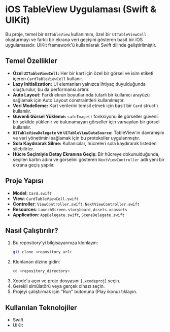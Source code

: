 # iOS TableView Uygulaması (Swift & UIKit)

Bu proje, temel bir `UITableView` kullanımını, özel bir `UITableViewCell` oluşturmayı ve farklı bir ekrana veri geçişini gösteren basit bir iOS uygulamasıdır. UIKit framework'ü kullanılarak Swift dilinde geliştirilmiştir.

## Temel Özellikler

- **Özel `UITableViewCell`:** Her bir kart için özel bir görsel ve isim etiketi içeren `CardTableViewCell` kullanır.
- **Lazy Initialization:** UI elemanları yalnızca ihtiyaç duyulduğunda oluşturulur, bu da performansı artırır.
- **Auto Layout:** Farklı ekran boyutlarında tutarlı bir kullanıcı arayüzü sağlamak için Auto Layout constraintleri kullanılmıştır.
- **Veri Modelleme:** Kart verilerini temsil etmek için basit bir `Card` struct'ı kullanılır.
- **Güvenli Görsel Yükleme:** `safeImage()` fonksiyonu ile görseller güvenli bir şekilde yüklenir ve bulunamayan görseller için varsayılan bir görsel kullanılır.
- **`UITableViewDelegate` ve `UITableViewDataSource`:** TableView'ın davranışını ve veri yönetimini sağlamak için bu protokoller uygulanmıştır.
- **Sola Kaydırarak Silme:** Kullanıcılar, hücreleri sola kaydırarak listeden silebilirler.
- **Hücre Seçimiyle Detay Ekranına Geçiş:** Bir hücreye dokunulduğunda, seçilen kartın adını ve görselini gösteren `NextViewController` adlı yeni bir ekrana geçiş yapılır.

## Proje Yapısı

- **Model**: `Card.swift`
- **View**: `CardTableViewCell.swift`
- **Controller**: `ViewController.swift`, `NextViewController.swift`
- **Resources**: `LaunchScreen.storyboard`, `Assets.xcassets`
- **Application**: `AppDelegate.swift`, `SceneDelegate.swift`

## Nasıl Çalıştırılır?

1. Bu repository'yi bilgisayarınıza klonlayın:
    ```bash
    git clone <repository_url>
    ```
2. Klonlanan dizine gidin:
    ```bash
    cd <repository_directory>
    ```
3. Xcode'u açın ve proje dosyasını (`.xcodeproj`) seçin.
4. Gerekli simülatörü veya gerçek cihazı seçin.
5. Projeyi çalıştırmak için "Run" butonuna (Play ikonu) tıklayın.

## Kullanılan Teknolojiler

- Swift
- UIKit

